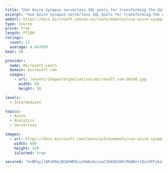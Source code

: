 ```yaml
---
title: "Use Azure Synapse serverless SQL pools for transforming the data in the lake"
excerpt: "Use Azure Synapse serverless SQL pools for transforming the data in the lake"
webUrl: https://docs.microsoft.com/en-us/learn/modules/use-azure-synapse-serverless-sql-pools-for-transforming-data-lake/
type: course
price: Free
length: PT18M
ratings:
  count: 17
  average: 4.647059
heat: 50

provider:
  name: Microsoft Learn
  domain: microsoft.com
  images:
    - url: /assets/images/organizations/microsoft.com-50x50.jpg
      width: 50
      height: 50

levels:
  - Intermediate

topics:
  - Azure
  - Analytics
  - Serverless

images:
  - url: https://docs.microsoft.com/learn/achievements/use-azure-synapse-serverless-sql-pools-for-transforming-the-data-in-the-lake-social.png
    width: 640
    height: 320
    isCached: true

secured: "G+BPayjlAPsR9mjNCWeNR5LwJdmKvAzzswCZm8dbIHhlPbDBz+lQui5PFjkatd2szxGcUK8jOcn6C5285hkQ9beYFrGsxpZV/JckDvKJNHHIv9oZM9+Ha8igebeA8N69uxWOPO7uIKn+DaEtz+s5g9dPsEpEnexhtb5GwYfv+cgvAt1I2kptMiPQ7wkXEpHNgowJxsBxrYqRjvXzr9t7Ua9I3ikjwz86UZWhKjplrDmv0nuH5VhfU98strhSQrakOxpXfh/PLeETCimah2Mu8NOyMqAA8EGleryph5YgkifJUgMYfn4qsOOZSe3SKfN4Hu0IYzfKRh6A10Cn7y+7fvZXLNnYLbYx2g6f5RMYz5kQIE+MuG2mluxnAb+jyHtdL+js0g+QyFSlW5UVJYGvZZOCDXT+dzLE7P8KrZoJkNc=;5t/ZMQGt4lh/AUL+5ehBzg=="
---
```


